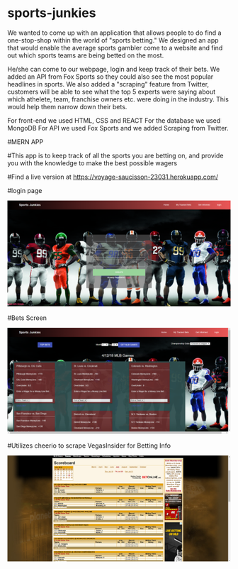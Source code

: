 
# sports-junkies


We wanted to come up with an application that allows people to do find a one-stop-shop within the world of "sports betting." We designed an app that would enable the average sports gambler come to a website and find out which sports teams are being betted on the most.

He/she can come to our webpage, login and keep track of their bets. We added an API from Fox Sports so they could also see the most 
popular headlines in sports.  We also added a "scraping" feature from Twitter, customers will be able to see what the top 5 experts were saying about which athelete, team, franchise owners etc. were doing in the industry. This would help them narrow down their bets. 

For front-end we used HTML, CSS and REACT
For the database we used MongoDB
For API we used Fox Sports and we added Scraping from Twitter.

#MERN APP

#This app is to keep track of all the sports you are betting on, and provide you with the knowledge to make the best possible wagers

#Find a live version at https://voyage-saucisson-23031.herokuapp.com/

#login page

![ScreenShot](./assets/images/login.png)

#Bets Screen

![ScreenShot](./assets/images/bets-screen.png)

#Utilizes cheerio to scrape VegasInsider for Betting Info

![ScreenShot](./assets/images/vi.png)

